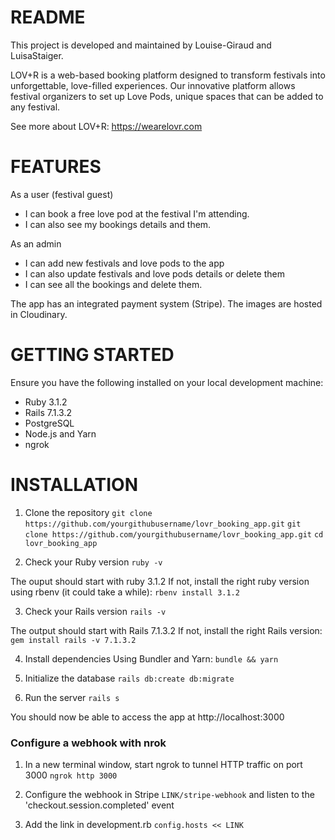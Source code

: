 # README

This project is developed and maintained by Louise-Giraud and LuisaStaiger.

LOV+R is a web-based booking platform designed to transform festivals into unforgettable, love-filled experiences. Our innovative platform allows festival organizers to set up Love Pods, unique spaces that can be added to any festival.

See more about LOV+R: https://wearelovr.com

# FEATURES
As a user (festival guest)
- I can book a free love pod at the festival I'm attending.
- I can also see my bookings details and them.

As an admin 
- I can add new festivals and love pods to the app
- I can also update festivals and love pods details or delete them 
- I can see all the bookings and delete them.

The app has an integrated payment system (Stripe).
The images are hosted in Cloudinary.

# GETTING STARTED
Ensure you have the following installed on your local development machine:
- Ruby 3.1.2
- Rails 7.1.3.2
- PostgreSQL
- Node.js and Yarn
- ngrok

# INSTALLATION
1. Clone the repository
  `git clone https://github.com/yourgithubusername/lovr_booking_app.git`
  `git clone https://github.com/yourgithubusername/lovr_booking_app.git`
  `cd lovr_booking_app`

2. Check your Ruby version
  `ruby -v`

  The ouput should start with ruby 3.1.2
  If not, install the right ruby version using rbenv (it could take a while):
  `rbenv install 3.1.2`

3. Check your Rails version
  `rails -v`

  The output should start with Rails 7.1.3.2
  If not, install the right Rails version:
  `gem install rails -v 7.1.3.2`

4. Install dependencies
  Using Bundler and Yarn:
  `bundle && yarn`

5. Initialize the database
  `rails db:create db:migrate`

6. Run the server
  `rails s`
   
You should now be able to access the app at http://localhost:3000

### Configure a webhook with nrok

1. In a new terminal window, start ngrok to tunnel HTTP traffic on port 3000 
  `ngrok http 3000`

2. Configure the webhook in Stripe `LINK/stripe-webhook` and listen to the 'checkout.session.completed' event
  
3. Add the link in development.rb `config.hosts << LINK`

